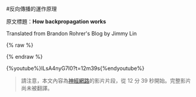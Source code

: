#反向傳播的運作原理

原文標題：**How backpropagation works**

Translated from Brandon Rohrer's Blog by Jimmy Lin

{% raw %}

<script src="../js/chinese_convert.js"></script>

<script>

var defaultEncoding = 1;
var translateDelay = 0;
var cookieDomain = "https://brohrer.mcknote.com";
var msgToTraditionalChinese = "轉換爲繁體";
var msgToSimplifiedChinese = "转换为简体";
var translateButtonId = "translateLink";
translateInitilization();

<p style="font-size: 140%; text-align: center; color: blue;"><a id="translateLink"></a></p>

</script>



{% endraw %}

{%youtube%}ILsA4nyG7I0?t=12m39s{%endyoutube%}

> 請注意，本文內容為[神經網路](../how_machine_learning_works/how_neural_networks_work.md)的影片片段，從 12 分 39 秒開始。完整影片尚未被翻譯。